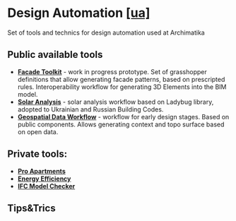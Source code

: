 # Design Automation [[ua]](READMEUA.md)

Set of tools and technics for design automation used at Archimatika

## Public available tools

- [**Facade Toolkit**](ftk/README.md) - work in progress prototype. Set of grasshopper definitions that allow generating facade patterns, based on prescripted rules. Interoperability workflow for generating 3D Elements into the BIM model.
- [**Solar Analysis**](sa/README.md) - solar analysis workflow based on Ladybug library, adopted to Ukrainian and Russian Building Codes.
- [**Geospatial Data Workflow**](geo/README.md) - workflow for early design stages. Based on public components. Allows generating context and topo surface based on open data.

## Private tools:

- [**Pro Apartments**](pro/README.md)
- [**Energy Efficiency**](ee/README.md)
- [**IFC Model Checker**](mc/README.md)

## Tips&Trics

